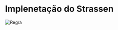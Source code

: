# Implenetação do Strassen
![Regra](https://github.com/joaovictorferro/Strassen/blob/master/imagens/WhatsApp%20Image%202019-06-01%20at%2012.09.01.jpeg)
